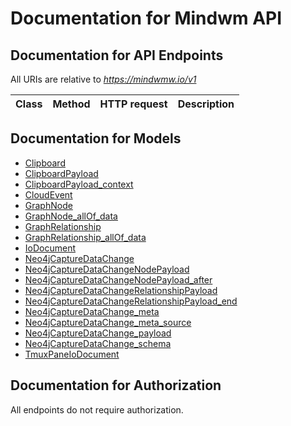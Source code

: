 # Documentation for Mindwm API

<a name="documentation-for-api-endpoints"></a>
## Documentation for API Endpoints

All URIs are relative to *https://mindwmw.io/v1*

| Class | Method | HTTP request | Description |
|------------ | ------------- | ------------- | -------------|


<a name="documentation-for-models"></a>
## Documentation for Models

 - [Clipboard](./Models/Clipboard.md)
 - [ClipboardPayload](./Models/ClipboardPayload.md)
 - [ClipboardPayload_context](./Models/ClipboardPayload_context.md)
 - [CloudEvent](./Models/CloudEvent.md)
 - [GraphNode](./Models/GraphNode.md)
 - [GraphNode_allOf_data](./Models/GraphNode_allOf_data.md)
 - [GraphRelationship](./Models/GraphRelationship.md)
 - [GraphRelationship_allOf_data](./Models/GraphRelationship_allOf_data.md)
 - [IoDocument](./Models/IoDocument.md)
 - [Neo4jCaptureDataChange](./Models/Neo4jCaptureDataChange.md)
 - [Neo4jCaptureDataChangeNodePayload](./Models/Neo4jCaptureDataChangeNodePayload.md)
 - [Neo4jCaptureDataChangeNodePayload_after](./Models/Neo4jCaptureDataChangeNodePayload_after.md)
 - [Neo4jCaptureDataChangeRelationshipPayload](./Models/Neo4jCaptureDataChangeRelationshipPayload.md)
 - [Neo4jCaptureDataChangeRelationshipPayload_end](./Models/Neo4jCaptureDataChangeRelationshipPayload_end.md)
 - [Neo4jCaptureDataChange_meta](./Models/Neo4jCaptureDataChange_meta.md)
 - [Neo4jCaptureDataChange_meta_source](./Models/Neo4jCaptureDataChange_meta_source.md)
 - [Neo4jCaptureDataChange_payload](./Models/Neo4jCaptureDataChange_payload.md)
 - [Neo4jCaptureDataChange_schema](./Models/Neo4jCaptureDataChange_schema.md)
 - [TmuxPaneIoDocument](./Models/TmuxPaneIoDocument.md)


<a name="documentation-for-authorization"></a>
## Documentation for Authorization

All endpoints do not require authorization.

